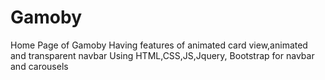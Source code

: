 # Gamoby

Home Page of Gamoby 
Having features of animated card view,animated and transparent navbar 
Using HTML,CSS,JS,Jquery,
Bootstrap for navbar and carousels
